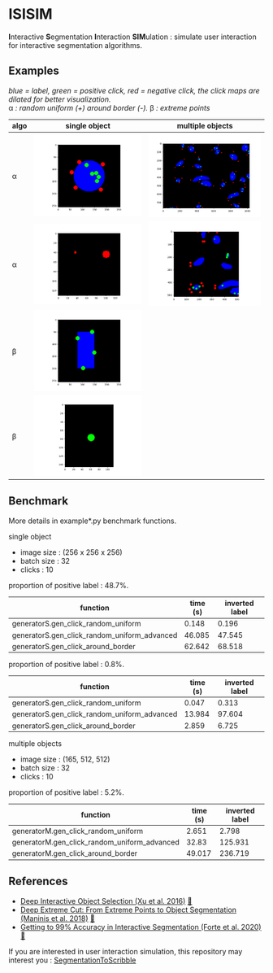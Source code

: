 # ISISIM
**I**nteractive **S**egmentation **I**nteraction **SIM**ulation : simulate user interaction for interactive segmentation algorithms.

## Examples
*blue = label, green = positive click, red = negative click, the click maps are dilated for better visualization.*  
α *: random uniform (+) around border (-).* β *: extreme points*

| algo | single object | multiple objects |
| --- | --- | --- |
| α | ![example_2d](media/example_2d_s.png) | ![example_2d_m](media/example_2d_m.png) |
| α | ![example_3d](media/example_3d_s.gif) | ![example_3d_m](media/example_3d_m.gif) |
| β | ![example_2d_s_extreme](media/example_2d_s_extreme.png) | |
| β | ![example_3d_s_extreme](media/example_3d_s_extreme.gif) | |

## Benchmark
More details in example*.py benchmark functions.

single object
* image size : (256 x 256 x 256)
* batch size : 32
* clicks : 10

proportion of positive label : 48.7%.

| function | time (s) | inverted label |
| --- | --- | --- |
| generatorS.gen_click_random_uniform | 0.148 | 0.196 |
| generatorS.gen_click_random_uniform_advanced | 46.085 | 47.545 |
| generatorS.gen_click_around_border | 62.642 | 68.518 |

proportion of positive label : 0.8%.

| function | time (s) | inverted label |
| --- | --- | --- |
| generatorS.gen_click_random_uniform | 0.047 | 0.313 |
| generatorS.gen_click_random_uniform_advanced | 13.984 | 97.604 |
| generatorS.gen_click_around_border | 2.859 | 6.725 |

multiple objects
* image size : (165, 512, 512)
* batch size : 32
* clicks : 10

proportion of positive label : 5.2%.

| function | time (s) | inverted label |
| --- | --- | --- |
| generatorM.gen_click_random_uniform | 2.651 | 2.798 |
| generatorM.gen_click_random_uniform_advanced | 32.83 | 125.931 |
| generatorM.gen_click_around_border | 49.017 | 236.719 |

## References
* [Deep Interactive Object Selection (Xu et al. 2016)](https://arxiv.org/abs/1603.04042) [:scroll:](references/1603.04042.pdf)
* [Deep Extreme Cut: From Extreme Points to Object Segmentation (Maninis et al. 2018)](https://arxiv.org/abs/1711.09081) [:scroll:](references/1711.09081.pdf)
* [Getting to 99% Accuracy in Interactive Segmentation (Forte et al. 2020)](https://arxiv.org/abs/2003.07932) [:scroll:](references/2003.07932.pdf)

If you are interested in user interaction simulation, this repository may interest you :
[SegmentationToScribble](https://github.com/Cyril-Meyer/SegmentationToScribble)
